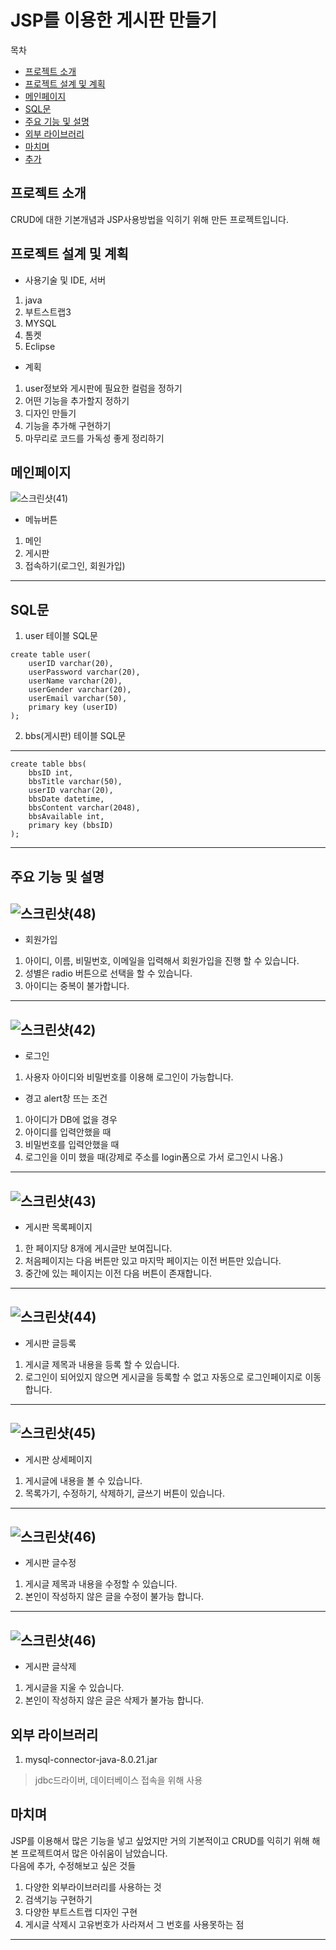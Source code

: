 JSP를 이용한 게시판 만들기
=======
목차
- [프로젝트 소개](#프로젝트-소개)
- [프로젝트 설계 및 계획](#프로젝트-설계-및-계획)
- [메인페이지](#메인페이지)
- [SQL문](#SQL문)
- [주요 기능 및 설명](#주요-기능-및-설명)
- [외부 라이브러리](#외부-라이브러리)
- [마치며](#마치며)
- [추가](#추가)


프로젝트 소개
----
CRUD에 대한 기본개념과 JSP사용방법을 익히기 위해 만든 프로젝트입니다.


프로젝트 설계 및 계획
--------
- 사용기술 및 IDE, 서버
1. java
2. 부트스트랩3
3. MYSQL
4. 톰켓
5. Eclipse

- 계획
1. user정보와 게시판에 필요한 컬럼을 정하기
2. 어떤 기능을 추가할지 정하기
3. 디자인 만들기
4. 기능을 추가해 구현하기
5. 마무리로 코드를 가독성 좋게 정리하기 

메인페이지
-----
![스크린샷(41)](https://user-images.githubusercontent.com/67408846/103606618-3af94e00-4f5a-11eb-89af-c7e154306a52.png)&nbsp;
- 메뉴버튼 
1. 메인
2. 게시판
3. 접속하기(로그인, 회원가입)
-------

SQL문
-----
1. user 테이블 SQL문
`````mysql
create table user(
    userID varchar(20),
    userPassword varchar(20),
    userName varchar(20),
    userGender varchar(20),
    userEmail varchar(50),
    primary key (userID)
);
`````

2. bbs(게시판) 테이블 SQL문
-----
`````mysql
create table bbs(
    bbsID int,
    bbsTitle varchar(50),
    userID varchar(20),
    bbsDate datetime,
    bbsContent varchar(2048),
    bbsAvailable int,
    primary key (bbsID)
);
`````
-----
주요 기능 및 설명
-----
![스크린샷(48)](https://user-images.githubusercontent.com/67408846/103621889-41e38900-4f79-11eb-86a9-c4f84b654c82.png)
-----
- 회원가입
 1. 아이디, 이름, 비밀번호, 이메일을 입력해서 회원가입을 진행 할 수 있습니다.
 2. 성별은 radio 버튼으로 선택을 할 수 있습니다.
 3. 아이디는 중복이 불가합니다.
 
-----
![스크린샷(42)](https://user-images.githubusercontent.com/67408846/103607361-0dad9f80-4f5c-11eb-9767-0cf6a8a4d098.png)
-----
- 로그인
 1. 사용자 아이디와 비밀번호를 이용해 로그인이 가능합니다.
 - 경고 alert창 뜨는 조건
 1. 아이디가 DB에 없을 경우
 2. 아이디를 입력안했을 때
 3. 비밀번호를 입력안했을 때
 4. 로그인을 이미 했을 때(강제로 주소를 login폼으로 가서 로그인시 나옴.)

-----
![스크린샷(43)](https://user-images.githubusercontent.com/67408846/103614599-4bb2bf80-4f6c-11eb-8ad1-c6ed85140442.png)
-----
- 게시판 목록페이지
 1. 한 페이지당 8개에 게시글만 보여집니다.
 2. 처음페이지는 다음 버튼만 있고 마지막 페이지는 이전 버튼만 있습니다.
 3. 중간에 있는 페이지는 이전 다음 버튼이 존재합니다.

-----
![스크린샷(44)](https://user-images.githubusercontent.com/67408846/103614331-b0214f00-4f6b-11eb-82a8-273514619cab.png)
-----
- 게시판 글등록
 1. 게시글 제목과 내용을 등록 할 수 있습니다.
 2. 로그인이 되어있지 않으면 게시글을 등록할 수 없고 자동으로 로그인페이지로 이동합니다.

-----
![스크린샷(45)](https://user-images.githubusercontent.com/67408846/103615017-2c686200-4f6d-11eb-98d2-f0863c728b05.png)
-----
- 게시판 상세페이지
 1. 게시글에 내용을 볼 수 있습니다.
 2. 목록가기, 수정하기, 삭제하기, 글쓰기 버튼이 있습니다.

-----
![스크린샷(46)](https://user-images.githubusercontent.com/67408846/103615640-422a5700-4f6e-11eb-8039-3ceea2a5190d.png)
-----
- 게시판 글수정
 1. 게시글 제목과 내용을 수정할 수 있습니다.
 2. 본인이 작성하지 않은 글을 수정이 불가능 합니다.

-----
![스크린샷(46)](https://user-images.githubusercontent.com/67408846/103615640-422a5700-4f6e-11eb-8039-3ceea2a5190d.png)
-----
- 게시판 글삭제
 1. 게시글을 지울 수 있습니다.
 2. 본인이 작성하지 않은 글은 삭제가 불가능 합니다.

외부 라이브러리
-----
1. mysql-connector-java-8.0.21.jar
> jdbc드라이버, 데이터베이스 접속을 위해 사용

마치며
-----
JSP를 이용해서 많은 기능을 넣고 싶었지만 거의 기본적이고 CRUD를 익히기 위해 해본 프로젝트여서 많은 아쉬움이 남았습니다.<br/>
다음에 추가, 수정해보고 싶은 것들
1. 다양한 외부라이브러리를 사용하는 것<br/>
2. 검색기능 구현하기 <br/>
3. 다양한 부트스트랩 디자인 구현<br/>
4. 게시글 삭제시 고유번호가 사라져서 그 번호를 사용못하는 점<br/> 
-----
